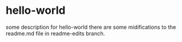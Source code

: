# hello-world
some description for hello-world
there are some midifications to the readme.md file in readme-edits branch.
